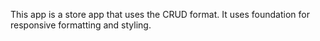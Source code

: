 This app is a store app that uses the CRUD format. It uses foundation
for responsive formatting and styling.
